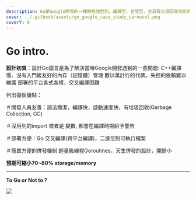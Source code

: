 ```yaml
---
description: Go是Google開發的一種靜態強型別、編譯型、並發型，並具有垃圾回收功能的程式語言。
cover: ../.gitbook/assets/go_google_case_study_carousel.png
coverY: 0
---
```


# Go intro.

**設計初衷**：設計Go語言是為了解決當時Google開發遇到的一些問題: C++編譯慢、沒有入門級友好的內存（記憶體）管理 數以萬計行的代碼，失控的依賴難以維護 部署的平台各式各樣，交叉編譯困難

列出幾個優點：

＃開發人員友善：語法簡潔，編譯快，啟動速度快，有垃圾回收(Garbage Collection, GC)

＃沒用到的import 或者是 變數, 都會在編譯時期給予警告

＃部署方便：Go 交叉編譯(跨平台編譯)，二進位制可執行檔案

＃簡單方便的併發機制 輕量級線程Goroutines，天生併發的設計，開銷小

**預期可縮小70\~80% storage/memory**

****

**To Go or Not to ?**

![](../.gitbook/assets/go\_google\_case\_study\_carousel.png)
